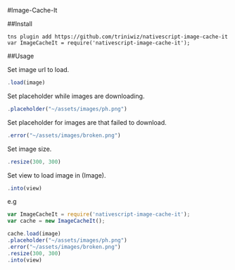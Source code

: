 #Image-Cache-It

##Install
```
tns plugin add https://github.com/triniwiz/nativescript-image-cache-it
var ImageCacheIt = require('nativescript-image-cache-it');
```
##Usage



Set image url to load.
```js
.load(image) 
```
Set placeholder while images are downloading.
        
```js
.placeholder("~/assets/images/ph.png")
```
Set placeholder for images are that failed to download.          
```js
.error("~/assets/images/broken.png")
```
Set image size.
```js
.resize(300, 300)
```
 Set view to load image in (Image).        
```js
.into(view)
```

e.g

```js
var ImageCacheIt = require('nativescript-image-cache-it');
var cache = new ImageCacheIt();

cache.load(image) 
.placeholder("~/assets/images/ph.png")
.error("~/assets/images/broken.png")
.resize(300, 300)
.into(view)
```
